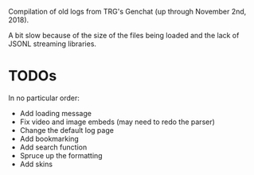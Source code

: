 Compilation of old logs from TRG's Genchat (up through November 2nd, 2018).

A bit slow because of the size of the files being loaded and the lack
of JSONL streaming libraries.

# TODOs
In no particular order:
* Add loading message
* Fix video and image embeds (may need to redo the parser)
* Change the default log page
* Add bookmarking
* Add search function
* Spruce up the formatting
* Add skins